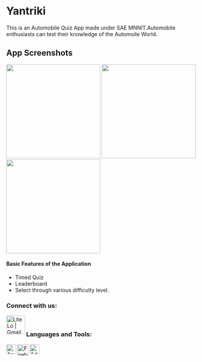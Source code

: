 # Yantriki

This is an Automobile Quiz App made under SAE MNNIT.Automobile enthusiasts can test their knowledge of the Automoile World.

## App Screenshots
<img src="https://user-images.githubusercontent.com/59929888/106939724-a34c7280-6746-11eb-806c-d6440158b514.jpg" width="250" heigth="500">
<img src="https://user-images.githubusercontent.com/59929888/106939488-57013280-6746-11eb-9a1b-56feb94a90b5.jpg" width="250" heigth="500">            <img src="https://user-images.githubusercontent.com/59929888/106939534-65e7e500-6746-11eb-8287-f0cbab207c3b.jpg" width="250" heigth="500">              
 

#### Basic Features of the Application
- Timed Quiz
- Leaderboard
- Select through various difficulty level.

### Connect with us:

[<img align="left" alt="LiteLo | Gmail" width="50px" src="https://www.mailpoet.com/wp-content/uploads/2016/05/gmail-logo-6.png" />][email]
<br />

### Languages and Tools:

<img align="left" alt="Android Studio Code" width="26px" src="https://upload.wikimedia.org/wikipedia/commons/thumb/3/34/Android_Studio_icon.svg/1200px-Android_Studio_icon.svg.png" />
<img align="left" alt="Firebase" width="30px" src="https://cdn4.iconfinder.com/data/icons/google-i-o-2016/512/google_firebase-2-512.png" />
<img align="left" alt="Adobe Xd" width="26px" src="https://th.bing.com/th/id/OIP.RQyL11tOAHuc356gv8HnngAAAA?pid=Api&rs=1" /> 
 <br />



[email]: mailto:appdev450@gmail.com

